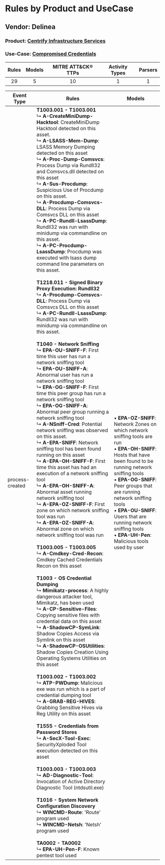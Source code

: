 Rules by Product and UseCase
============================
Vendor: Delinea
---------------
### Product: [Centrify Infrastructure Services](../ds_delinea_centrify_infrastructure_services.md)
### Use-Case: [Compromised Credentials](../../../../UseCases/uc_compromised_credentials.md)

| Rules | Models | MITRE ATT&CK® TTPs | Activity Types | Parsers |
|:-----:|:------:|:------------------:|:--------------:|:-------:|
|  29   |   5    |         10         |       1        |    1    |

| Event Type      | Rules    | Models    |
| ---- | ---- | ---- |
| process-created | <b>T1003.001 - T1003.001</b><br> ↳ <b>A-CreateMiniDump-Hacktool</b>: CreateMiniDump Hacktool detected on this asset.<br> ↳ <b>A-LSASS-Mem-Dump</b>: LSASS Memory Dumping detected on this asset<br> ↳ <b>A-Proc-Dump-Comsvcs</b>: Process Dump via Rundll32 and Comsvcs.dll detected on this asset<br> ↳ <b>A-Sus-Procdump</b>: Suspicious Use of Procdump on this asset.<br> ↳ <b>A-Procdump-Comsvcs-DLL</b>: Process Dump via Comsvcs DLL on this asset<br> ↳ <b>A-PC-Rundll-LsassDump</b>: Rundll32 was run with minidump via commandline on this asset.<br> ↳ <b>A-PC-Procdump-LsassDump</b>: Procdump was executed with lsass dump command line parameters on this asset.<br><br><b>T1218.011 - Signed Binary Proxy Execution: Rundll32</b><br> ↳ <b>A-Procdump-Comsvcs-DLL</b>: Process Dump via Comsvcs DLL on this asset<br> ↳ <b>A-PC-Rundll-LsassDump</b>: Rundll32 was run with minidump via commandline on this asset.<br><br><b>T1040 - Network Sniffing</b><br> ↳ <b>EPA-OU-SNIFF-F</b>: First time this user has run a network sniffing tool<br> ↳ <b>EPA-OU-SNIFF-A</b>: Abnormal user has run a network sniffing tool<br> ↳ <b>EPA-OG-SNIFF-F</b>: First time this peer group has run a network sniffing tool<br> ↳ <b>EPA-OG-SNIFF-A</b>: Abnormal peer group running a network sniffing tool<br> ↳ <b>A-NSniff-Cred</b>: Potential network sniffing was observed on this asset.<br> ↳ <b>A-EPA-SNIFF</b>: Network sniffing tool has been found running on this asset<br> ↳ <b>A-EPA-OH-SNIFF-F</b>: First time this asset has had an execution of a network sniffing tool<br> ↳ <b>A-EPA-OH-SNIFF-A</b>: Abnormal asset running network sniffing tool<br> ↳ <b>A-EPA-OZ-SNIFF-F</b>: First zone on which network sniffing tool was run<br> ↳ <b>A-EPA-OZ-SNIFF-A</b>: Abnormal zone on which network sniffing tool was run<br><br><b>T1003.005 - T1003.005</b><br> ↳ <b>A-Cmdkey-Cred-Recon</b>: Cmdkey Cached Credentials Recon on this asset<br><br><b>T1003 - OS Credential Dumping</b><br> ↳ <b>Mimikatz-process</b>: A highly dangerous attacker tool, Mimikatz, has been used<br> ↳ <b>A-CP-Sensitive-Files</b>: Copying sensitive files with credential data on this asset<br> ↳ <b>A-ShadowCP-SymLink</b>: Shadow Copies Access via Symlink on this asset<br> ↳ <b>A-ShadowCP-OSUtilities</b>: Shadow Copies Creation Using Operating Systems Utilities on this asset<br><br><b>T1003.002 - T1003.002</b><br> ↳ <b>ATP-PWDump</b>: Malicious exe was run which is a part of credential dumping tool<br> ↳ <b>A-GRAB-REG-HIVES</b>: Grabbing Sensitive Hives via Reg Utility on this asset<br><br><b>T1555 - Credentials from Password Stores</b><br> ↳ <b>A-SecX-Tool-Exec</b>: SecurityXploded Tool execution detected on this asset<br><br><b>T1003.003 - T1003.003</b><br> ↳ <b>AD-Diagnostic-Tool</b>: Invocation of Active Directory Diagnostic Tool (ntdsutil.exe)<br><br><b>T1016 - System Network Configuration Discovery</b><br> ↳ <b>WINCMD-Route</b>: 'Route' program used<br> ↳ <b>WINCMD-Netsh</b>: 'Netsh' program used<br><br><b>TA0002 - TA0002</b><br> ↳ <b>EPA-UH-Pen-F</b>: Known pentest tool used |  • <b>EPA-OZ-SNIFF</b>: Network Zones on which network sniffing tools are run<br> • <b>EPA-OH-SNIFF</b>: Hosts that have been found to be running network sniffing tools<br> • <b>EPA-OG-SNIFF</b>: Peer groups that are running network sniffing tools<br> • <b>EPA-OU-SNIFF</b>: Users that are running network sniffing tools<br> • <b>EPA-UH-Pen</b>: Malicious tools used by user |